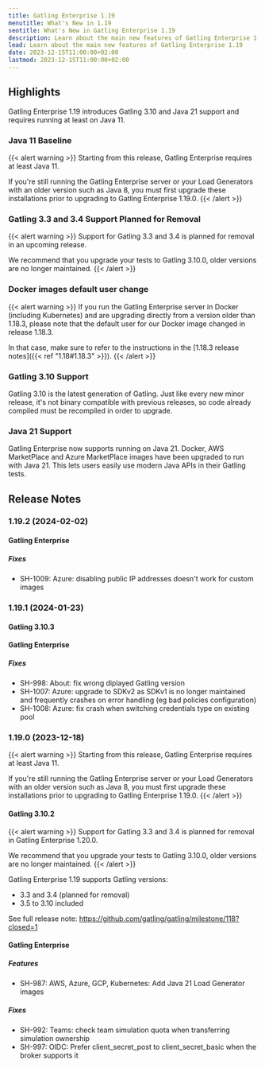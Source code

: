 ```yaml
---
title: Gatling Enterprise 1.19
menutitle: What's New in 1.19
seotitle: What's New in Gatling Enterprise 1.19
description: Learn about the main new features of Gatling Enterprise 1.19
lead: Learn about the main new features of Gatling Enterprise 1.19
date: 2023-12-15T11:00:00+02:00
lastmod: 2023-12-15T11:00:00+02:00
---
```


## Highlights

Gatling Enterprise 1.19 introduces Gatling 3.10 and Java 21 support and requires running at least on Java 11.

### Java 11 Baseline

{{< alert warning >}}
Starting from this release, Gatling Enterprise requires at least Java 11.

If you're still running the Gatling Enterprise server or your Load Generators with an older version such as Java 8,
you must first upgrade these installations prior to upgrading to Gatling Enterprise 1.19.0.
{{< /alert >}}

### Gatling 3.3 and 3.4 Support Planned for Removal

{{< alert warning >}}
Support for Gatling 3.3 and 3.4 is planned for removal in an upcoming release.

We recommend that you upgrade your tests to Gatling 3.10.0, older versions are no longer maintained.
{{< /alert >}}

### Docker images default user change

{{< alert warning >}}
If you run the Gatling Enterprise server in Docker (including Kubernetes) and are upgrading directly from a version older than 1.18.3, please note that the default user for our Docker image changed in release 1.18.3.

In that case, make sure to refer to the instructions in the [1.18.3 release notes]({{< ref "1.18#1.18.3" >}}).
{{< /alert >}}

### Gatling 3.10 Support

Gatling 3.10 is the latest generation of Gatling.
Just like every new minor release, it's not binary compatible with previous releases, so code already compiled must be recompiled in order to upgrade.

### Java 21 Support

Gatling Enterprise now supports running on Java 21.
Docker, AWS MarketPlace and Azure MarketPlace images have been upgraded to run with Java 21.
This lets users easily use modern Java APIs in their Gatling tests.

## Release Notes

### 1.19.2 (2024-02-02)

#### Gatling Enterprise

##### Fixes

* SH-1009: Azure: disabling public IP addresses doesn't work for custom images

### 1.19.1 (2024-01-23)

#### Gatling 3.10.3

#### Gatling Enterprise

##### Fixes

* SH-998: About: fix wrong diplayed Gatling version
* SH-1007: Azure: upgrade to SDKv2 as SDKv1 is no longer maintained and frequently crashes on error handling (eg bad policies configuration)
* SH-1008: Azure: fix crash when switching credentials type on existing pool

### 1.19.0 (2023-12-18)

{{< alert warning >}}
Starting from this release, Gatling Enterprise requires at least Java 11.

If you're still running the Gatling Enterprise server or your Load Generators with an older version such as Java 8,
you must first upgrade these installations prior to upgrading to Gatling Enterprise 1.19.0.
{{< /alert >}}

#### Gatling 3.10.2

{{< alert warning >}}
Support for Gatling 3.3 and 3.4 is planned for removal in Gatling Enterprise 1.20.0.

We recommend that you upgrade your tests to Gatling 3.10.0, older versions are no longer maintained.
{{< /alert >}}

Gatling Enterprise 1.19 supports Gatling versions:
* 3.3 and 3.4 (planned for removal)
* 3.5 to 3.10 included

See full release note: https://github.com/gatling/gatling/milestone/118?closed=1

#### Gatling Enterprise

##### Features

* SH-987: AWS, Azure, GCP, Kubernetes: Add Java 21 Load Generator images

##### Fixes

* SH-992: Teams: check team simulation quota when transferring simulation ownership
* SH-997: OIDC: Prefer client_secret_post to client_secret_basic when the broker supports it
